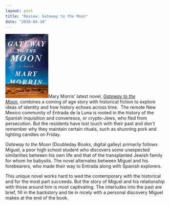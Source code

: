 ```yaml
---
layout: post
title: "Review: Gateway to the Moon"
date: "2018-04-18"
---
```


![](/assets/images/61eWMuiJyqL-134x200.jpg)Mary Morris' latest novel, [_Gateway to the Moon_](https://amzn.to/2qH8j76), combines a coming of age story with historical fiction to explore ideas of identity and how history echoes across time.  The remote New Mexico community of Entrada de la Luna is rooted in the history of the Spanish inquisition and converesos, or crypto-Jews, who fled from persecution. But the residents have lost touch with their past and don't remember why they maintain certain rituals, such as shunning pork and lighting candles on Friday.

_Gateway to the Moon_ (Doubleday Books, digital galley) primarily follows Miguel, a poor high school student who discovers some unexpected similarities between his own life and that of the transplanted Jewish family for whom he babysits. The novel alternates between Miguel and his forebearers, who made their way to Entrada along with Spanish explorers.

This unique novel works hard to wed the contemporary with the historical and for the most part succeeds. But the story of Miguel and his relationship with those around him is most captivating. The interludes into the past are brief, fill in the backstory and tie in nicely with a personal discovery Miguel makes at the end of the book.
